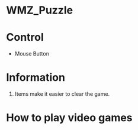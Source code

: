 # WMZ_Puzzle

# Control
- Mouse Button

# Information
1. Items make it easier to clear the game.
   
# How to play video games
